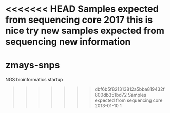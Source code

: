 <<<<<<< HEAD
Samples expected from sequencing core 2017
this is nice try
new samples expected from sequencing
new information
=======
# zmays-snps
NGS bioinformatics startup
>>>>>>> dbf6b5f821313812a5bba819432f800db351bd72
Samples expected from sequencing core 2013-01-10
1
